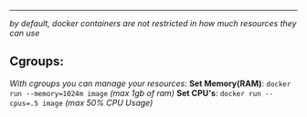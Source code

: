 ****
*by default, docker containers are not restricted in how much resources they can use*

## Cgroups:
*With cgroups you can manage your resources:*
**Set Memory(RAM)**:
`docker run --memory=1024m image` *(max 1gb of ram)*
**Set CPU's**:
`docker run --cpus=.5 image` *(max 50% CPU Usage)*